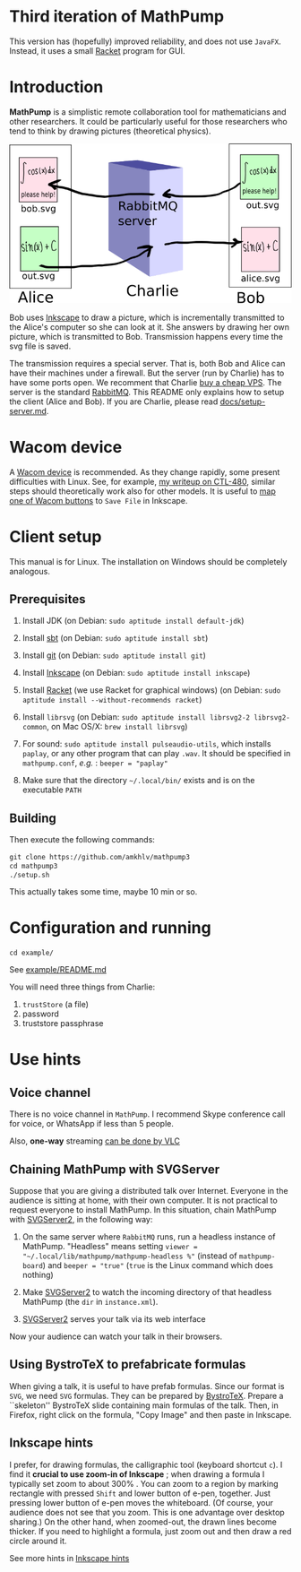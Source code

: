 Third iteration of MathPump
===========================

This version has (hopefully) improved reliability, and does not use `JavaFX`. Instead,
it uses a small [Racket](https://racket-lang.org/) program for GUI. 

Introduction
============

**MathPump** is a simplistic remote collaboration tool for mathematicians and other researchers. It could be particularly useful
for those researchers who tend to think by drawing pictures (theoretical physics). 

![Mathpump](docs/images/mathpump.png?raw=true)

Bob uses [Inkscape](http://inkscape.org/) to draw a picture, which is incrementally transmitted to the Alice's computer so she can look at it.
She answers by drawing her own picture, which is transmitted to Bob. Transmission happens every time the svg file is saved. 

The transmission requires a special server. That is, both Bob and Alice can have their machines under a firewall. But the server
(run by Charlie) has to have some ports open. We recomment that Charlie [buy a cheap VPS](http://lowendbox.com/). The server is the standard
[RabbitMQ](http://www.rabbitmq.com/). This README only explains how to setup the client (Alice and Bob). If you are 
Charlie, please read [docs/setup-server.md](docs/setup-server.md).

Wacom device
============

A [Wacom device](http://www.wacom.com/) is recommended. As they change rapidly, some present difficulties with Linux. See, for example,
[my writeup on CTL-480](docs/Wacom_ctl-480.md), similar steps should theoretically work also for other models.
It is useful to [map one of Wacom buttons](docs/Wacom_buttons.md) to `Save File` in Inkscape. 

Client setup
============

This manual is for Linux. The installation on Windows should be completely analogous.

Prerequisites
-------------

1. Install JDK (on Debian: `sudo aptitude install default-jdk`)

2. Install [sbt](http://www.scala-sbt.org/) (on Debian: `sudo aptitude install sbt`)

3. Install [git](https://git-scm.com/) (on Debian: `sudo aptitude install git`)

4. Install [Inkscape](https://inkscape.org/) (on Debian: `sudo aptitude install inkscape`)

5. Install [Racket](https://racket-lang.org/) (we use Racket for graphical windows)
   (on Debian: `sudo aptitude install --without-recommends racket`)

6. Install `librsvg` (on Debian: `sudo aptitude install librsvg2-2 librsvg2-common`, on Mac OS/X: `brew install librsvg`)

7. For sound: `sudo aptitude install pulseaudio-utils`, which installs `paplay`,
    or any other program that can play `.wav`. 
    It should be specified in `mathpump.conf`, _e.g._ : `beeper = "paplay"`

8. Make sure that the directory `~/.local/bin/` exists and is on the executable `PATH`


Building
--------

Then execute the following commands:

    git clone https://github.com/amkhlv/mathpump3
    cd mathpump3
    ./setup.sh

This actually takes some time, maybe 10 min or so. 

Configuration and running
=========================

    cd example/

See [example/README.md](example/README.md)

You will need three things from Charlie:

1. `trustStore` (a file)
2. password
3. truststore passphrase

Use hints
=========

Voice channel
-------------

There is no voice channel in `MathPump`. I recommend Skype conference call for voice,
or WhatsApp if less than 5 people. 

Also, __one-way__ streaming 
[can be done by VLC](https://github.com/amkhlv/usr/blob/master/share/notes/audio-video/VLC.md)


Chaining MathPump with SVGServer
--------------------------------

Suppose that you are giving a distributed talk over Internet. Everyone in the audience is sitting
at home, with their own computer. It is not practical to request everyone to install MathPump.
In this situation, chain MathPump with [SVGServer2](https://github.com/amkhlv/SVGServer2), in the following way:

1. On the same server where `RabbitMQ` runs, run a headless instance of MathPump. "Headless" means 
   setting  `viewer = "~/.local/lib/mathpump/mathpump-headless %"` (instead of `mathpump-board`)
   and `beeper = "true"` (`true` is the Linux command which does nothing)

2. Make [SVGServer2](https://github.com/amkhlv/SVGServer2) to watch the incoming directory of that headless MathPump
   (the `dir` in `instance.xml`).

3. [SVGServer2](https://github.com/amkhlv/SVGServer2) serves your talk via its web interface

Now your audience can watch your talk in their browsers.

Using BystroTeX to prefabricate formulas
----------------------------------------

When giving a talk, it is useful to have prefab formulas. 
Since our format is `SVG`, we need `SVG` formulas.
They can be prepared by [BystroTeX](http://andreimikhailov.com/slides/bystroTeX/slides-manual/index.html).
Prepare a ``skeleton'' BystroTeX slide containing main formulas of the talk.
Then, in Firefox, right click on the formula, "Copy Image" and then paste in Inkscape.


Inkscape hints
--------------

I prefer, for drawing formulas, the calligraphic tool (keyboard shortcut `c`).
I find it __crucial to use zoom-in of Inkscape__ ; when drawing a formula I typically set zoom
to about 300% . You can zoom to a region by marking rectangle with pressed `Shift` and
lower button of e-pen, together. Just pressing lower button of e-pen moves the whiteboard.
(Of course, your audience does not see that you zoom. This is one advantage over desktop sharing.)
On the other hand, when zoomed-out, the drawn lines become thicker. If you need to highlight
a formula, just zoom out and then draw a red circle around it. 

See more hints in [Inkscape hints](docs/inkscape.md)
